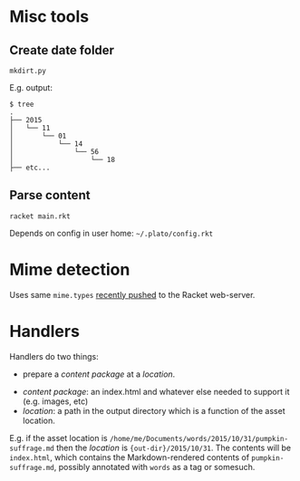 # Misc tools

## Create date folder


    mkdirt.py

E.g. output:

```
$ tree
.
├── 2015
│   └── 11
│       └── 01
│           └── 14
│               └── 56
│                   └── 18
├── etc...
```

## Parse content

    racket main.rkt

Depends on config in user home: ```~/.plato/config.rkt```

# Mime detection

Uses same ```mime.types``` [recently pushed](https://github.com/racket/web-server/pull/8) to the Racket web-server.

# Handlers

Handlers do two things:

* prepare a *content package* at a *location*.
- *content package*: an index.html and whatever else needed to support it (e.g. images, etc)
- *location*: a path in the output directory which is a function of the asset location.

E.g. if the asset location is ```/home/me/Documents/words/2015/10/31/pumpkin-suffrage.md``` then the *location* is ```{out-dir}/2015/10/31```.
The contents will be ```index.html```, which contains the Markdown-rendered contents of ```pumpkin-suffrage.md```, possibly annotated with ```words``` as a tag or somesuch.
